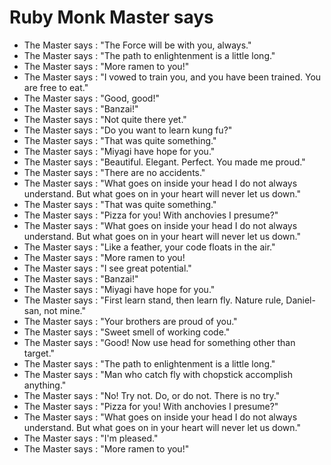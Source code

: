 # Ruby Monk Master says

- The Master says : "The Force will be with you, always."
- The Master says : "The path to enlightenment is a little long."
- The Master says : "More ramen to you!"
- The Master says : "I vowed to train you, and you have been trained. You are free to eat."
- The Master says : "Good, good!"
- The Master says : "Banzai!"
- The Master says : "Not quite there yet."
- The Master says : "Do you want to learn kung fu?"
- The Master says : "That was quite something."
- The Master says : "Miyagi have hope for you."
- The Master says : "Beautiful. Elegant. Perfect. You made me proud."
- The Master says : "There are no accidents."
- The Master says : "What goes on inside your head I do not always understand. But what goes on in your heart will never let us down."
- The Master says : "That was quite something."
- The Master says : "Pizza for you! With anchovies I presume?"
- The Master says : "What goes on inside your head I do not always understand. But what goes on in your heart will never let us down."
- The Master says : "Like a feather, your code floats in the air."
- The Master says : "More ramen to you!
- The Master says : "I see great potential."
- The Master says : "Banzai!"
- The Master says : "Miyagi have hope for you."
- The Master says : "First learn stand, then learn fly. Nature rule, Daniel-san, not mine."
- The Master says : "Your brothers are proud of you."
- The Master says : "Sweet smell of working code."
- The Master says : "Good! Now use head for something other than target."
- The Master says : "The path to enlightenment is a little long."
- The Master says : "Man who catch fly with chopstick accomplish anything."
- The Master says : "No! Try not. Do, or do not. There is no try."
- The Master says : "Pizza for you! With anchovies I presume?"
- The Master says : "What goes on inside your head I do not always understand. But what goes on in your heart will never let us down."
- The Master says : "I'm pleased."
- The Master says : "More ramen to you!"
